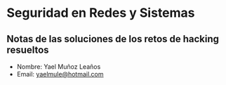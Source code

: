 # Seguridad en Redes y Sistemas
## Notas de las soluciones de los retos de hacking resueltos

- Nombre: Yael Muñoz Leaños
- Email: yaelmule@hotmail.com

